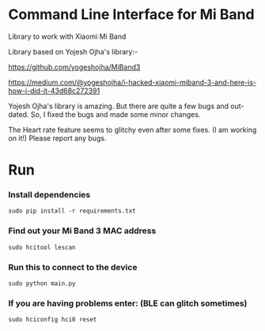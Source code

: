 # Command Line Interface for Mi Band

Library to work with Xiaomi Mi Band

Library based on Yojesh Ojha's library:-

https://github.com/yogeshojha/MiBand3

https://medium.com/@yogeshojha/i-hacked-xiaomi-miband-3-and-here-is-how-i-did-it-43d68c272391

Yojesh Ojha's library is amazing. But there are quite a few bugs and out-dated.
So, I fixed the bugs and made some minor changes.

The Heart rate feature seems to glitchy even after some fixes. (I am working on it!)
Please report any bugs.

# Run

### Install dependencies

`sudo pip install -r requirements.txt`

### Find out your Mi Band 3 MAC address

```sudo hcitool lescan```

### Run this to connect to the device

```sudo python main.py```

### If you are having problems enter: (BLE can glitch sometimes)

```sudo hciconfig hci0 reset```
